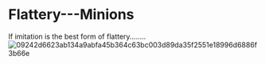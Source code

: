 # Flattery---Minions
If imitation is the best form of flattery........
![09242d6623ab134a9abfa45b364c63bc003d89da35f2551e18996d6886f3b66e](https://user-images.githubusercontent.com/92450856/196455298-25e23f7b-5a0d-4842-93a0-105387862b4e.jpg)
